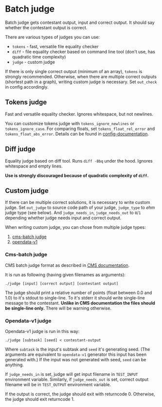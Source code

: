 # Batch judge

Batch judge gets contestant output, input and correct output.
It should say whether the contestant output is correct.

There are various types of judges you can use:
- `tokens` - fast, versatile file equality checker
- `diff` - file equality checker based on command line tool (don't use, has quadratic time complexity)
- `judge` - custom judge

If there is only single correct output (minimum of an array), `tokens` is strongly recommended.
Otherwise, when there are multiple correct outputs (shortest path in a graph), writing custom judge is necessary. Set `out_check` in config accordingly.

## Tokens judge

Fast and versatile equality checker. Ignores whitespace, but not newlines.

You can customize tokens judge with `tokens_ignore_newlines` or `tokens_ignore_case`.
For comparing floats, set `tokens_float_rel_error` and `tokens_float_abs_error`.
Details can be found in [config-documentation](/config-v3-documentation).

## Diff judge

Equality judge based on diff tool. Runs `diff -Bbq` under the hood.
Ignores whitespace and empty lines.

**Use is strongly discouraged because of quadratic complexity of `diff`.**

## Custom judge

If there can be multiple correct solutions, it is necessary to write custom judge.
Set `out_judge` to source code path of your judge, `judge_type` to *ehm* judge type (see below).
And `judge_needs_in`, `judge_needs_out` to `0`/`1` depending whether judge needs input and correct output.

When writing custom judge, you can chose from multiple judge types: 
1. [cms-batch judge](#cms-batch-judge)
2. [opendata-v1](#opendata-v1-judge)

### Cms-batch judge

CMS batch judge format as described in [CMS documentation](https://cms.readthedocs.io/en/v1.4/Task%20types.html?highlight=Manager#checker).

It is run as following (having given filenames as arguments):
```
./judge [input] [correct output] [contestant output]
```

The judge should print a relative number of points (float between 0.0 and 1.0) to it's stdout to single-line.
To it's stderr it should write single-line message to the contestant.
**Unlike in CMS documentation the files should be single-line only.** There will be warning otherwise.

### Opendata-v1 judge

Opendata-v1 judge is run in this way:
```
./judge [subtask] [seed] < contestant-output
```
Where `subtask` is the input's subtask and `seed` it's generating seed.
(The arguments are equivalent to `opendata-v1` generator this input has been generated with.)
If the input was not generated with seed, `seed` can be anything.

If `judge_needs_in` is set, judge will get input filename in `TEST_INPUT`
environment variable. Similarly, if `judge_needs_out` is set, correct output
filename will be in `TEST_OUTPUT` environment variable.

If the output is correct, the judge should exit with returncode 0.
Otherwise, the judge should exit returncode 1.

